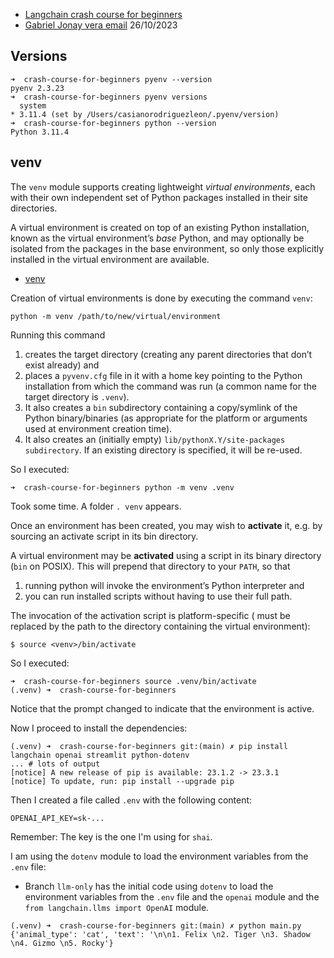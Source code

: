 * [Langchain crash course for beginners](https://youtu.be/lG7Uxts9SXs?si=0CxHPGlGftY_wZU9)
* [Gabriel Jonay vera email](https://mail.google.com/mail/u/0/#search/alu0101398198%40ull.edu.es/FMfcgzGwHLqjpMrwkdSvJkkQXLWJvKss) 26/10/2023


## Versions

```
➜  crash-course-for-beginners pyenv --version
pyenv 2.3.23
➜  crash-course-for-beginners pyenv versions
  system
* 3.11.4 (set by /Users/casianorodriguezleon/.pyenv/version)
➜  crash-course-for-beginners python --version
Python 3.11.4
```

## venv

The `venv` module supports creating lightweight *virtual environments*, 
each with their own independent set of Python packages installed in their site directories. 

A virtual environment is created on top of an existing Python installation, known as the virtual environment’s *base* Python, and may optionally be isolated from the packages in the base environment, so only those explicitly installed in the virtual environment are available.

* [venv](https://docs.python.org/3/library/venv.html)

Creation of virtual environments is done by executing the command `venv`:

```
python -m venv /path/to/new/virtual/environment
```

Running this command 
1. creates the target directory (creating any parent directories that don’t exist already) and 
2. places a `pyvenv.cfg` file in it with a home key pointing to the Python installation from which the command was run (a common name for the target directory is `.venv`). 
3. It also creates a `bin` subdirectory containing a copy/symlink of the Python binary/binaries (as appropriate for the platform or arguments used at environment creation time). 
4. It also creates an (initially empty) `lib/pythonX.Y/site-packages subdirectory`. If an existing directory is specified, it will be re-used. 

So I executed:

```
➜  crash-course-for-beginners python -m venv .venv
```

Took some time. A folder `. venv` appears.

Once an environment has been created, you may wish to **activate** it, e.g. by
sourcing an activate script in its bin directory.

A virtual environment may be **activated** using a script in its binary directory (`bin` on POSIX). This will prepend that directory to your `PATH`, so that 
1. running python will invoke the environment’s Python interpreter and 
2. you can run installed scripts without having to use their full path. 

The invocation of the activation script is platform-specific (<venv> must be replaced by the path to the directory containing the virtual environment):

```
$ source <venv>/bin/activate
```
So I executed:

```
➜  crash-course-for-beginners source .venv/bin/activate
(.venv) ➜  crash-course-for-beginners 
```

Notice that the prompt changed to indicate that the environment is active.

Now I proceed to install the dependencies:

```
(.venv) ➜  crash-course-for-beginners git:(main) ✗ pip install langchain openai streamlit python-dotenv
... # lots of output
[notice] A new release of pip is available: 23.1.2 -> 23.3.1
[notice] To update, run: pip install --upgrade pip
```

Then I created a file called `.env` with the following content:

```
OPENAI_API_KEY=sk-...
```
 
 Remember: The key is the one I'm using for `shai`.

I am using the `dotenv` module to load the environment variables from the `.env` file:

- Branch `llm-only` has the initial code using `dotenv` to load the environment variables from the `.env` file and the `openai` module and the `from langchain.llms import OpenAI` module.


```
(.venv) ➜  crash-course-for-beginners git:(main) ✗ python main.py
{'animal_type': 'cat', 'text': '\n\n1. Felix \n2. Tiger \n3. Shadow \n4. Gizmo \n5. Rocky'}
```